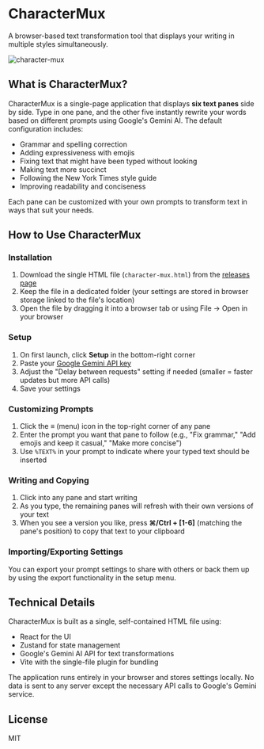# CharacterMux

A browser-based text transformation tool that displays your writing in multiple styles simultaneously.

![character-mux](https://github.com/user-attachments/assets/230759d4-0499-4cfd-bbd7-01ab720e70fd)


## What is CharacterMux?

CharacterMux is a single-page application that displays **six text panes** side by side. Type in one pane, and the other five instantly rewrite your words based on different prompts using Google's Gemini AI. The default configuration includes:

- Grammar and spelling correction
- Adding expressiveness with emojis
- Fixing text that might have been typed without looking
- Making text more succinct
- Following the New York Times style guide
- Improving readability and conciseness

Each pane can be customized with your own prompts to transform text in ways that suit your needs.

## How to Use CharacterMux

### Installation

1. Download the single HTML file (`character-mux.html`) from the [releases page](https://github.com/rc1/CharacterMux/releases)
2. Keep the file in a dedicated folder (your settings are stored in browser storage linked to the file's location)
3. Open the file by dragging it into a browser tab or using File → Open in your browser

### Setup

1. On first launch, click **Setup** in the bottom-right corner
2. Paste your [Google Gemini API key](https://aistudio.google.com/app/apikey)
3. Adjust the "Delay between requests" setting if needed (smaller = faster updates but more API calls)
4. Save your settings

### Customizing Prompts

1. Click the ≡ (menu) icon in the top-right corner of any pane
2. Enter the prompt you want that pane to follow (e.g., "Fix grammar," "Add emojis and keep it casual," "Make more concise")
3. Use `%TEXT%` in your prompt to indicate where your typed text should be inserted

### Writing and Copying

1. Click into any pane and start writing
2. As you type, the remaining panes will refresh with their own versions of your text
3. When you see a version you like, press **⌘/Ctrl + [1-6]** (matching the pane's position) to copy that text to your clipboard

### Importing/Exporting Settings

You can export your prompt settings to share with others or back them up by using the export functionality in the setup menu.

## Technical Details

CharacterMux is built as a single, self-contained HTML file using:

- React for the UI
- Zustand for state management
- Google's Gemini AI API for text transformations
- Vite with the single-file plugin for bundling

The application runs entirely in your browser and stores settings locally. No data is sent to any server except the necessary API calls to Google's Gemini service.

## License

MIT
